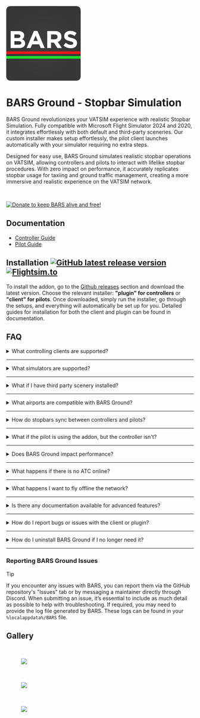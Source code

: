 <img src="https://raw.githubusercontent.com/AussieScorcher/BARS/dev/Assets/BARS.png" width="200" height="200">


# BARS Ground - Stopbar Simulation

BARS Ground revolutionizes your VATSIM experience with realistic Stopbar Simulation. Fully compatible with Microsoft Flight Simulator 2024 and 2020, it integrates effortlessly with both default and third-party sceneries. Our custom installer makes setup effortlessly, the pilot client launches automatically with your simulator requiring no extra steps.

Designed for easy use, BARS Ground simulates realistic stopbar operations on VATSIM, allowing controllers and pilots to interact with lifelike stopbar procedures. With zero impact on performance, it accurately replicates stopbar usage for taxiing and ground traffic management, creating a more immersive and realistic experience on the VATSIM network.

<br>

[![Donate to keep BARS alive and free!](https://img.shields.io/badge/Donate%20to%20keep%20BARS%20alive%20and%20free!-green?style=flat&logo=ko-fi&logoColor=white)](https://ko-fi.com/bars_) 

## Documentation

- [Controller Guide](Documentation/controller-guide.md)
- [Pilot Guide](Documentation/pilot-guide.md)


## Installation  [![GitHub latest release version](https://img.shields.io/github/v/release/AussieScorcher/BARS.svg?style=flat)](https://github.com/AussieScorcher/BARS/releases/latest) [![Flightsim.to](https://img.shields.io/badge/Flightsim.to-View%20Plugin-blue?logo=flightsim)](https://flightsim.to/)

To install the addon, go to the [Github releases](https://github.com/AussieScorcher/BARS/releases) section and download the latest version. Choose the relevant installer: **"plugin" for controllers** or **"client" for pilots**. Once downloaded, simply run the installer, go through the setups, and everything will automatically be set up for you. Detailed guides for installation for both the client and plugin can be found in  documentation.

## FAQ

<details>
<summary>What controlling clients are supported? </summary>
<br>
<ul> <li> BARS Ground is compatible with vatSys, specifically within VATPAC’s jurisdiction. </li> </ul>
<br>
</details>

---

<details>
<summary> What simulators are supported? </summary>
<br>
<ul> <li> BARS Ground supports Microsoft Flight Simulator 2024 and 2020. </li> </ul>
<br>
</details>

---

<details>
<summary> What if I have third party scenery installed? </summary>
<br>
<ul> <li> Within the BARS Ground client, navigate to the "Third-Party Scenery" tab. Select the airport ICAO and configure the stopbar placement to match your installed payware scenery under the dropdown. </li> </ul>
<br>
</details>

--- 

<details>
<summary> What airports are compatible with BARS Ground? </summary>
<br>
<ul> <li> BARS Ground currently supports; YBBN, YSSY, YSCB, YMML, and YPPH. </li> </ul>
<br>
</details>

---

<details>
<summary> How do stopbars sync between controllers and pilots? </summary>
<br>
<ul> <li> The BARS Ground plugin communicates with the client via a backend server. It updates stopbar lighting in your simulator through SimConnect and SimObjects, functioning similarly to how popular add-ons like GSX work. </li> </ul>
<br>
</details>

---

<details>
<summary> What if the pilot is using the addon, but the controller isn't? </summary>
<br>
<ul> <li> If the controller isn't using the addon, they wouldn't be able to claim the airport. Without the airport claimed by a controller, BARS will detect that no ATC is online actively using the plugin. Therefore, the stopbars won't be spawned. </li> </ul>
<br>
</details>

---

<details>
<summary> Does BARS Ground impact performance? </summary>
<br>
<ul> <li> BARS Ground has no impact on performance. The install size for both the plugin and client is extremely small, and stopbar lights are only loaded when you are within a certain distance from the holding point, or when ATC is online. </li> </ul>
<br>
</details>

---

<details>
<summary> What happens if there is no ATC online? </summary>
<br>
<ul> <li> If no ATC is online, the BARS Ground client will not spawn any stopbars, further optimizing performance. </li> </ul>
<br>
</details>

---

<details>
<summary> What happens I want to fly offline the network? </summary>
<br>
<ul> <li> When flying offline, BARS Ground does not detect your connection status as offline. As a result, stopbars may still appear in your simulator when ATC is online. To remove this issue, simply close the BARS Ground client from your desktop taskbar try. This will remove the stopbars from your simulator, not affecting your offline experience. </li> </ul>
<br>
</details>

---

<details>
<summary> Is there any documentation available for advanced features? </summary>
<br>
<ul> <li> Comprehensive guides and documentation for both controllers and pilots are accessible via the GitHub repository, with direct links provided at the top of this README for ease of access. </li> </ul>
<br>
</details>

---

<details>
<summary> How do I report bugs or issues with the client or plugin? </summary>
<br>
<ul> <li> You can report issues through the GitHub repository or contact the maintainers via Discord. </li> </ul>
<br>
</details>

---

<details>
<summary> How do I uninstall BARS Ground if I no longer need it? </summary>
<br>
<ul> <li> Navigate to your computer’s “Add/Remove Programs” window, search for BARS, and uninstall the relevant components. </li> </ul>
<br>
</details>

---



### Reporting BARS Ground Issues

> [!TIP]  
>  If you encounter any issues with BARS, you can report them via the GitHub repository's "Issues" tab or by messaging a maintainer directly through Discord. When submitting an issue, it’s essential to include as much detail as possible to help with troubleshooting. If required, you may need to provide the log file generated by BARS. These logs can be found in your `%localappdata%/BARS` file.


## Gallery

<br>

<figure>
    <img src="Gallery/BARS_gallery_one.png" width="600">
    <figcaption></figcaption>
</figure>

<br>

<figure>
    <img src="Gallery/BARS_gallery_two.png" width="600">
    <figcaption></figcaption>
</figure>

<br>

<figure>
    <img src="Gallery/BARS_gallery_three.png" width="600">
    <figcaption></figcaption>
</figure>

<br>
